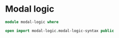 # Modal logic

```agda
module modal-logic where

open import modal-logic.modal-logic-syntax public
```

